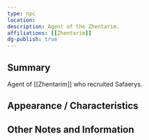 ```yaml
---
type: npc
location: 
description: Agent of the Zhentarim.
affiliations: [[Zhentarim]]
dg-publish: true
---
```

## Summary
Agent of [[Zhentarim]] who recruited Safaerys.

## Appearance / Characteristics


## Other Notes and Information